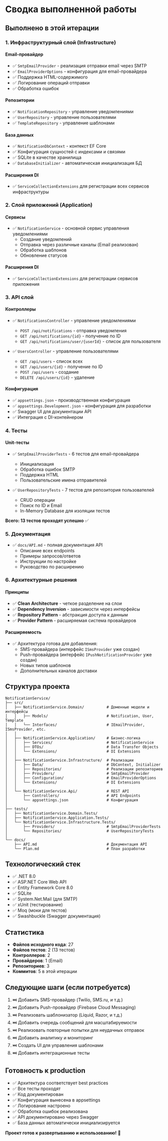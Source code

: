 # Сводка выполненной работы

## Выполнено в этой итерации

### 1. Инфраструктурный слой (Infrastructure)

#### Email-провайдер
- ✅ `SmtpEmailProvider` - реализация отправки email через SMTP
- ✅ `EmailProviderOptions` - конфигурация для email-провайдера
- ✅ Поддержка HTML-содержимого
- ✅ Логирование операций отправки
- ✅ Обработка ошибок

#### Репозитории
- ✅ `NotificationRepository` - управление уведомлениями
- ✅ `UserRepository` - управление пользователями  
- ✅ `TemplateRepository` - управление шаблонами

#### База данных
- ✅ `NotificationDbContext` - контекст EF Core
- ✅ Конфигурация сущностей с индексами и связями
- ✅ SQLite в качестве хранилища
- ✅ `DatabaseInitializer` - автоматическая инициализация БД

#### Расширения DI
- ✅ `ServiceCollectionExtensions` для регистрации всех сервисов инфраструктуры

### 2. Слой приложений (Application)

#### Сервисы
- ✅ `NotificationService` - основной сервис управления уведомлениями
  - Создание уведомлений
  - Отправка через различные каналы (Email реализован)
  - Обработка шаблонов
  - Обновление статусов

#### Расширения DI
- ✅ `ServiceCollectionExtensions` для регистрации сервисов приложения

### 3. API слой

#### Контроллеры
- ✅ `NotificationsController` - управление уведомлениями
  - `POST /api/notifications` - отправка уведомления
  - `GET /api/notifications/{id}` - получение по ID
  - `GET /api/notifications/user/{userId}` - список для пользователя

- ✅ `UsersController` - управление пользователями
  - `GET /api/users` - список всех
  - `GET /api/users/{id}` - получение по ID
  - `POST /api/users` - создание
  - `DELETE /api/users/{id}` - удаление

#### Конфигурация
- ✅ `appsettings.json` - производственная конфигурация
- ✅ `appsettings.Development.json` - конфигурация для разработки
- ✅ Swagger UI для документации API
- ✅ Интеграция с DI-контейнером

### 4. Тесты

#### Unit-тесты
- ✅ `SmtpEmailProviderTests` - 6 тестов для email-провайдера
  - Инициализация
  - Обработка ошибок SMTP
  - Поддержка HTML
  - Пользовательские имена отправителей

- ✅ `UserRepositoryTests` - 7 тестов для репозитория пользователей
  - CRUD операции
  - Поиск по ID и Email
  - In-Memory Database для изоляции тестов

**Всего: 13 тестов проходят успешно** ✅

### 5. Документация

- ✅ `docs/API.md` - полная документация API
  - Описание всех endpoints
  - Примеры запросов/ответов
  - Инструкции по настройке
  - Руководство по расширению

### 6. Архитектурные решения

#### Принципы
- ✅ **Clean Architecture** - четкое разделение на слои
- ✅ **Dependency Inversion** - зависимости через интерфейсы
- ✅ **Repository Pattern** - абстракция доступа к данным
- ✅ **Provider Pattern** - расширяемая система провайдеров

#### Расширяемость
- ✅ Архитектура готова для добавления:
  - SMS-провайдера (интерфейс `ISmsProvider` уже создан)
  - Push-провайдера (интерфейс `IPushNotificationProvider` уже создан)
  - Новых типов шаблонов
  - Дополнительных каналов доставки

## Структура проекта

```
NotificationService/
├── src/
│   ├── NotificationService.Domain/          # Доменные модели и интерфейсы
│   │   ├── Models/                          # Notification, User, Template
│   │   └── Interfaces/                      # IEmailProvider, ISmsProvider, etc.
│   │
│   ├── NotificationService.Application/     # Бизнес-логика
│   │   ├── Services/                        # NotificationService
│   │   ├── DTOs/                            # Data Transfer Objects
│   │   └── Extensions/                      # DI Extensions
│   │
│   ├── NotificationService.Infrastructure/  # Реализации
│   │   ├── Data/                            # DbContext, Initializer
│   │   ├── Repositories/                    # Реализации репозиториев
│   │   ├── Providers/                       # SmtpEmailProvider
│   │   ├── Configuration/                   # EmailProviderOptions
│   │   └── Extensions/                      # DI Extensions
│   │
│   └── NotificationService.Api/             # REST API
│       ├── Controllers/                     # API Endpoints
│       └── appsettings.json                 # Конфигурация
│
├── tests/
│   ├── NotificationService.Domain.Tests/
│   ├── NotificationService.Application.Tests/
│   └── NotificationService.Infrastructure.Tests/
│       ├── Providers/                       # SmtpEmailProviderTests
│       └── Repositories/                    # UserRepositoryTests
│
└── docs/
    ├── API.md                               # Документация API
    └── Plan.md                              # План разработки
```

## Технологический стек

- ✅ .NET 8.0
- ✅ ASP.NET Core Web API
- ✅ Entity Framework Core 8.0
- ✅ SQLite
- ✅ System.Net.Mail (для SMTP)
- ✅ xUnit (тестирование)
- ✅ Moq (моки для тестов)
- ✅ Swashbuckle (Swagger документация)

## Статистика

- **Файлов исходного кода**: 27
- **Файлов тестов**: 2 (13 тестов)
- **Контроллеров**: 2
- **Провайдеров**: 1 (Email)
- **Репозиториев**: 3
- **Коммитов**: 5 в этой итерации

## Следующие шаги (если потребуется)

1. ⏭️ Добавить SMS-провайдер (Twilio, SMS.ru, и т.д.)
2. ⏭️ Добавить Push-провайдер (Firebase Cloud Messaging)
3. ⏭️ Реализовать шаблонизатор (Liquid, Razor, и т.д.)
4. ⏭️ Добавить очередь сообщений для масштабируемости
5. ⏭️ Реализовать повторные попытки для неудачных отправок
6. ⏭️ Добавить аналитику и мониторинг
7. ⏭️ Создать UI для управления шаблонами
8. ⏭️ Добавить интеграционные тесты

## Готовность к production

- ✅ Архитектура соответствует best practices
- ✅ Все тесты проходят
- ✅ Код документирован
- ✅ Конфигурация вынесена в appsettings
- ✅ Логирование настроено
- ✅ Обработка ошибок реализована
- ✅ API документировано через Swagger
- ✅ База данных автоматически инициализируется

**Проект готов к развертыванию и использованию!** 🚀
